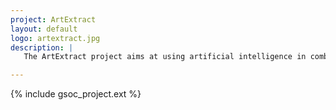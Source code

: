 ```yaml
---
project: ArtExtract
layout: default
logo: artextract.jpg
description: |
   The ArtExtract project aims at using artificial intelligence in combination with multi-spectral imaging techniques to gain insight in ancient paintings and other form of fine art. 

---
```


{% include gsoc_project.ext %}
